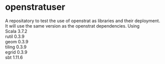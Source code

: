 # openstratuser
A repositatory to test the use of openstrat as libraries and their deployment. It will use the same version as the openstrat dependencies. Using
<br>Scala 3.7.2
<br>rutil 0.3.9
<br>geom 0.3.9
<br>tiling 0.3.9
<br>egrid 0.3.9
<br>sbt 1.11.6
